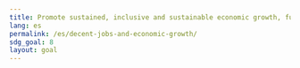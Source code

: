 ```yaml
---
title: Promote sustained, inclusive and sustainable economic growth, full and productive employment and decent work for all
lang: es
permalink: /es/decent-jobs-and-economic-growth/
sdg_goal: 8
layout: goal
---
```


